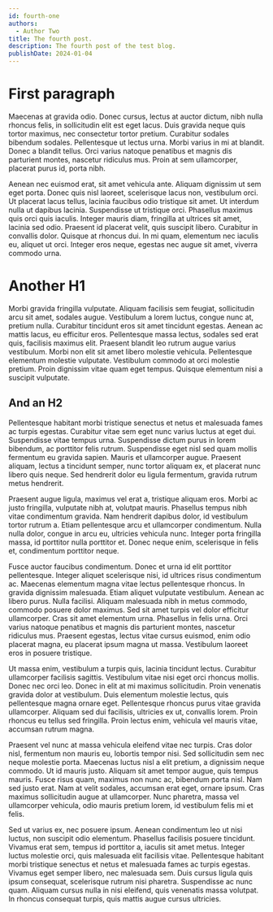 ```yaml
---
id: fourth-one
authors:
  - Author Two
title: The fourth post.
description: The fourth post of the test blog.
publishDate: 2024-01-04
---
```


# First paragraph

Maecenas at gravida odio. Donec cursus, lectus at auctor dictum, nibh nulla rhoncus felis, in sollicitudin elit est eget lacus. Duis gravida neque quis tortor maximus, nec consectetur tortor pretium. Curabitur sodales bibendum sodales. Pellentesque ut lectus urna. Morbi varius in mi at blandit. Donec a blandit tellus. Orci varius natoque penatibus et magnis dis parturient montes, nascetur ridiculus mus. Proin at sem ullamcorper, placerat purus id, porta nibh.

Aenean nec euismod erat, sit amet vehicula ante. Aliquam dignissim ut sem eget porta. Donec quis nisl laoreet, scelerisque lacus non, vestibulum orci. Ut placerat lacus tellus, lacinia faucibus odio tristique sit amet. Ut interdum nulla ut dapibus lacinia. Suspendisse ut tristique orci. Phasellus maximus quis orci quis iaculis. Integer mauris diam, fringilla at ultrices sit amet, lacinia sed odio. Praesent id placerat velit, quis suscipit libero. Curabitur in convallis dolor. Quisque at rhoncus dui. In mi quam, elementum nec iaculis eu, aliquet ut orci. Integer eros neque, egestas nec augue sit amet, viverra commodo urna.

# Another H1

Morbi gravida fringilla vulputate. Aliquam facilisis sem feugiat, sollicitudin arcu sit amet, sodales augue. Vestibulum a lorem luctus, congue nunc at, pretium nulla. Curabitur tincidunt eros sit amet tincidunt egestas. Aenean ac mattis lacus, eu efficitur eros. Pellentesque massa lectus, sodales sed erat quis, facilisis maximus elit. Praesent blandit leo rutrum augue varius vestibulum. Morbi non elit sit amet libero molestie vehicula. Pellentesque elementum molestie vulputate. Vestibulum commodo at orci molestie pretium. Proin dignissim vitae quam eget tempus. Quisque elementum nisi a suscipit vulputate.

## And an H2

Pellentesque habitant morbi tristique senectus et netus et malesuada fames ac turpis egestas. Curabitur vitae sem eget nunc varius luctus at eget dui. Suspendisse vitae tempus urna. Suspendisse dictum purus in lorem bibendum, ac porttitor felis rutrum. Suspendisse eget nisl sed quam mollis fermentum eu gravida sapien. Mauris et ullamcorper augue. Praesent aliquam, lectus a tincidunt semper, nunc tortor aliquam ex, et placerat nunc libero quis neque. Sed hendrerit dolor eu ligula fermentum, gravida rutrum metus hendrerit.

Praesent augue ligula, maximus vel erat a, tristique aliquam eros. Morbi ac justo fringilla, vulputate nibh at, volutpat mauris. Phasellus tempus nibh vitae condimentum gravida. Nam hendrerit dapibus dolor, id vestibulum tortor rutrum a. Etiam pellentesque arcu et ullamcorper condimentum. Nulla nulla dolor, congue in arcu eu, ultricies vehicula nunc. Integer porta fringilla massa, id porttitor nulla porttitor et. Donec neque enim, scelerisque in felis et, condimentum porttitor neque.

Fusce auctor faucibus condimentum. Donec et urna id elit porttitor pellentesque. Integer aliquet scelerisque nisi, id ultrices risus condimentum ac. Maecenas elementum magna vitae lectus pellentesque rhoncus. In gravida dignissim malesuada. Etiam aliquet vulputate vestibulum. Aenean ac libero purus. Nulla facilisi. Aliquam malesuada nibh in metus commodo, commodo posuere dolor maximus. Sed sit amet turpis vel dolor efficitur ullamcorper. Cras sit amet elementum urna. Phasellus in felis urna. Orci varius natoque penatibus et magnis dis parturient montes, nascetur ridiculus mus. Praesent egestas, lectus vitae cursus euismod, enim odio placerat magna, eu placerat ipsum magna ut massa. Vestibulum laoreet eros in posuere tristique.

Ut massa enim, vestibulum a turpis quis, lacinia tincidunt lectus. Curabitur ullamcorper facilisis sagittis. Vestibulum vitae nisi eget orci rhoncus mollis. Donec nec orci leo. Donec in elit at mi maximus sollicitudin. Proin venenatis gravida dolor at vestibulum. Duis elementum molestie lectus, quis pellentesque magna ornare eget. Pellentesque rhoncus purus vitae gravida ullamcorper. Aliquam sed dui facilisis, ultricies ex ut, convallis lorem. Proin rhoncus eu tellus sed fringilla. Proin lectus enim, vehicula vel mauris vitae, accumsan rutrum magna.

Praesent vel nunc at massa vehicula eleifend vitae nec turpis. Cras dolor nisl, fermentum non mauris eu, lobortis tempor nisi. Sed sollicitudin sem nec neque molestie porta. Maecenas luctus nisl a elit pretium, a dignissim neque commodo. Ut id mauris justo. Aliquam sit amet tempor augue, quis tempus mauris. Fusce risus quam, maximus non nunc ac, bibendum porta nisl. Nam sed justo erat. Nam at velit sodales, accumsan erat eget, ornare ipsum. Cras maximus sollicitudin augue at ullamcorper. Nunc pharetra, massa vel ullamcorper vehicula, odio mauris pretium lorem, id vestibulum felis mi et felis.

Sed ut varius ex, nec posuere ipsum. Aenean condimentum leo ut nisi luctus, non suscipit odio elementum. Phasellus facilisis posuere tincidunt. Vivamus erat sem, tempus id porttitor a, iaculis sit amet metus. Integer luctus molestie orci, quis malesuada elit facilisis vitae. Pellentesque habitant morbi tristique senectus et netus et malesuada fames ac turpis egestas. Vivamus eget semper libero, nec malesuada sem. Duis cursus ligula quis ipsum consequat, scelerisque rutrum nisi pharetra. Suspendisse ac nunc quam. Aliquam cursus nulla in nisi eleifend, quis venenatis massa volutpat. In rhoncus consequat turpis, quis mattis augue cursus ultricies.
